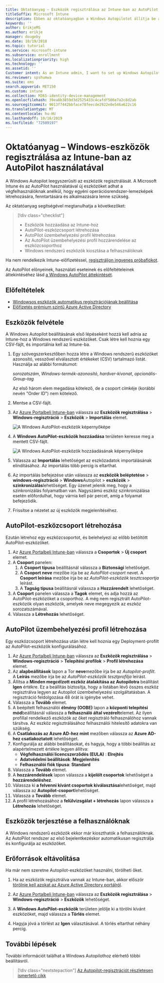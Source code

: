 ```yaml
---
title: Oktatóanyag – Eszközök regisztrálása az Intune-ban az AutoPilot használatával
titleSuffix: Microsoft Intune
description: Ebben az oktatóanyagban a Windows Autopilotot állítja be az eszközök Intune-ban való regisztrálásához.
keywords: ''
author: ErikjeMS
ms.author: erikje
manager: dougeby
ms.date: 10/19/2018
ms.topic: tutorial
ms.service: microsoft-intune
ms.subservice: enrollment
ms.localizationpriority: high
ms.technology: ''
ms.assetid: ''
Customer intent: As an Intune admin, I want to set up Windows Autopilot so that users can enroll in Intune.
ms.reviewer: spshumwa
ms.suite: ems
search.appverid: MET150
ms.custom: intune
ms.collection: M365-identity-device-management
ms.openlocfilehash: 39ea8b3859d3d2525433c4cafdf566e7a2c8d2ab
ms.sourcegitcommit: 9013f7442bbface78feecde2922e8e546a622c16
ms.translationtype: MT
ms.contentlocale: hu-HU
ms.lasthandoff: 10/16/2019
ms.locfileid: "72509197"
---
```

# <a name="tutorial-use-autopilot-to-enroll-windows-devices-in-intune"></a>Oktatóanyag – Windows-eszközök regisztrálása az Intune-ban az AutoPilot használatával

A Windows Autopilot leegyszerűsíti az eszközök regisztrálását. A Microsoft Intune és az AutoPilot használatával új eszközöket adhat a végfelhasználóknak anélkül, hogy egyéni operációsrendszer-lemezképek létrehozására, fenntartására és alkalmazására lenne szükség.

Az oktatóanyag segítségével megtanulhatja a következőket:
> [!div class="checklist"]
> * Eszközök hozzáadása az Intune-hoz
> * AutoPilot-eszközcsoport létrehozása
> * AutoPilot üzembehelyezési profil létrehozása
> * Az AutoPilot üzembehelyezési profil hozzárendelése az eszközcsoporthoz
> * Windows rendszerű eszközök kiosztása a felhasználóknak

Ha nem rendelkezik Intune-előfizetéssel, [regisztráljon ingyenes próbafiókot](../fundamentals/free-trial-sign-up.md).

Az AutoPilot előnyeinek, használati eseteinek és előfeltételeinek áttekintéséhez lásd [a Windows AutoPilot áttekintését](https://docs.microsoft.com/windows/deployment/windows-autopilot/windows-10-autopilot).


## <a name="prerequisites"></a>Előfeltételek
- [Windowsos eszközök automatikus regisztrációjának beállítása](../quickstart-setup-auto-enrollment.md)
- [Előfizetés prémium szintű Azure Active Directory](https://docs.microsoft.com/azure/active-directory/active-directory-get-started-premium) <!--&#40;[trial subscription](http://go.microsoft.com/fwlink/?LinkID=816845)&#41;-->


## <a name="add-devices"></a>Eszközök felvétele

A Windows Autopilot beállításának első lépéseként hozzá kell adnia az Intune-hoz a Windows rendszerű eszközöket. Csak létre kell hoznia egy CSV-fájlt, és importálnia kell az Intune-ba.

1. Egy szövegszerkesztőben hozza létre a Windows rendszerű eszközöket azonosító, vesszővel elválasztott értékeket (CSV) tartalmazó listát. Használja az alábbi formátumot:
    
    *sorozatszám*, *Windows-termék-azonosító*, *hardver-kivonat*, *opcionális-Group-tag*
    
    Az első három elem megadása kötelező, de a csoport címkéje (korábbi nevén "Order ID") nem kötelező.

2. Mentse a CSV-fájlt.

3. Az [Azure Portalbeli Intune-ban](https://aka.ms/intuneportal) válassza az **Eszközök regisztrálása** > **Windows-regisztráció** > **Eszközök** > **Importálás** elemet.

    ![A Windows AutoPilot-eszközök képernyőképe](./media/tutorial-use-autopilot-enroll-devices/autopilot-import-device.png)

4. A **Windows AutoPilot-eszközök hozzáadása** területen keresse meg a mentett CSV-fájlt.

    ![A Windows AutoPilot-eszközök hozzáadásának képernyőképe](./media/tutorial-use-autopilot-enroll-devices/autopilot-import-device2.png)

5. Válassza az **Importálás** lehetőséget az eszközadatok importálásának elindításához. Az importálás több percig is eltarthat.

4. Az importálás befejezése után válassza az **eszközök beléptetése** > **windows-regisztráció** > **Windows**Autopilot  > **eszközök** > **szinkronizálás**lehetőséget. Egy üzenet jelenik meg, hogy a szinkronizálás folyamatban van. Nagyszámú eszköz szinkronizálása esetén előfordulhat, hogy várnia kell pár percet, amíg a folyamat befejeződik.

5. Frissítse a nézetet az új eszközök megjelenítéséhez.

## <a name="create-an-autopilot-device-group"></a>AutoPilot-eszközcsoport létrehozása

Ezután létrehoz egy eszközcsoportot, és belehelyezi az előbb betöltött AutoPilot-eszközöket.

1. Az [Azure Portalbeli Intune-ban](https://aka.ms/intuneportal) válassza a **Csoportok** > **Új csoport** elemet.
2. A **Csoport** panelen:
    1. A **Csoport típusa** beállításnál válassza a **Biztonsági** lehetőséget.
    2. A **Csoport neve** mezőbe írja be az *AutoPilot-csoport* nevet. A **Csoport leírása** mezőbe írja be az *AutoPilot-eszközök tesztcsoportja* leírást.
    3. A **Tagság típusa** beállításnál válassza a **Hozzárendelt** lehetőséget.
3. A **Csoport** panelen válassza a **Tagok** elemet, és adja hozzá az AutoPilot-eszközöket a csoporthoz. A még nem regisztrált AutoPilot-eszközök olyan eszközök, amelyek neve megegyezik az eszköz sorozatszámával.
4. Válassza a **Létrehozás** lehetőséget.  

## <a name="create-an-autopilot-deployment-profile"></a>AutoPilot üzembehelyezési profil létrehozása

Egy eszközcsoport létrehozása után létre kell hoznia egy Deployment-profilt az AutoPilot-eszközök konfigurálásához.

1. Az [Azure Portalbeli Intune-ban](https://aka.ms/intuneportal) válassza az **Eszközök regisztrálása** > **Windows-regisztráció** > **Telepítési profilok** > **Profil létrehozása** elemet.
2. Az **alapbeállítások** lapon a Tor **neve**mezőbe írja be az *Autopilot-profilt*. A **Leírás** mezőbe írja be az *AutoPilot-eszközök tesztprofilja* leírást.
3. Állítsa a **Minden megcélzott eszköz átalakítása az Autopilotra** beállítást **Igen** értékre. Ez a beállítás biztosítja, hogy a listában lévő összes eszköz regisztrálva legyen az Autopilot üzembehelyezési szolgáltatásban. A regisztráció feldolgozása 48 órát is igénybe vehet.
4. Válassza a **Tovább** elemet.
5. A beépített felhasználói **élmény (OOBE)** lapon a **központi telepítési mód**beállításnál válassza a **felhasználó által vezérelt**elemet. Az ilyen profillal rendelkező eszközök az őket regisztráló felhasználóhoz vannak társítva. Az eszköz regisztrálásához felhasználói hitelesítő adatokra van szükség.
6. A **Csatlakozás az Azure AD-hez mint** mezőben válassza az **Azure AD-hez csatlakoztatott** lehetőséget.
7. Konfigurálja az alábbi beállításokat, és hagyja, hogy a többi beállítás az alapértelmezett értékre legyen állítva:
    - **Végfelhasználói licencszerződés (EULA)** : **Elrejtés**
    - **Adatvédelmi beállítások**: **Megjelenítés**
    - **Felhasználói fiók típusa**: **Standard**
8. Válassza a **Tovább** elemet.
9. A **hozzárendelések** lapon válassza a **kijelölt csoportok** lehetőséget a **hozzárendeléshez**.
10. Válassza ki **a felvenni kívánt csoportok kiválasztása**lehetőséget, majd válassza az **Autopilot-csoport**lehetőséget.
11. Válassza a **Tovább** elemet.
12. A profil létrehozásához a **felülvizsgálat + létrehozás** lapon válassza a **Létrehozás** lehetőséget.

## <a name="distribute-devices-to-users"></a>Eszközök terjesztése a felhasználóknak

A Windows rendszerű eszközök ekkor már kioszthatók a felhasználóknak. Az AutoPilot rendszer az első bejelentkezéskor automatikusan regisztrálja és konfigurálja az eszközöket. 

## <a name="clean-up-resources"></a>Erőforrások eltávolítása

Ha már nem szeretne Autopilot-eszközöket használni, törölheti őket.

1. Ha az eszközök regisztrálva vannak az Intune-ban, akkor először [törölnie kell azokat az Azure Active Directory portálról](../remote-actions/devices-wipe.md#delete-devices-from-the-azure-active-directory-portal).

2. Az [Azure Portalbeli Intune-ban](https://aka.ms/intuneportal) válassza az **Eszközök regisztrálása** > **Windows-regisztráció** > **Eszközök** lehetőséget.

3. A **Windows AutoPilot-eszközök** területen jelölje ki a törölni kívánt eszközöket, majd válassza a **Törlés** elemet.

4. Hagyja jóvá a törlést az **Igen** választásával. A törlés eltarthat néhány percig.

## <a name="next-steps"></a>További lépések

További információt találhat a Windows Autopilothoz elérhető többi beállításról.

> [!div class="nextstepaction"]
> [Az Autopilot-regisztrációt részletesen ismertető cikk](enrollment-autopilot.md)


